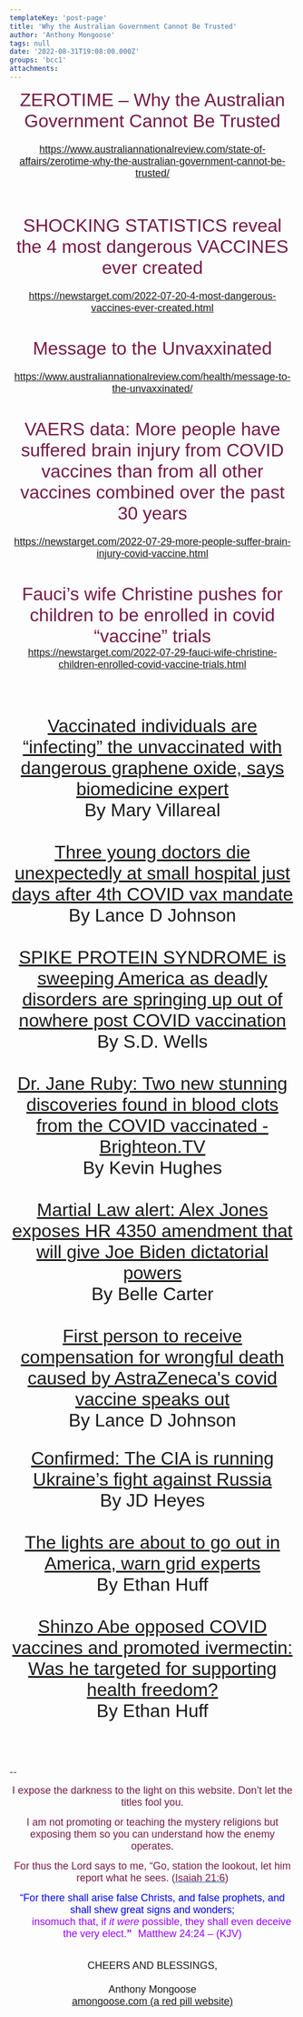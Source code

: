 ```yaml
---
templateKey: 'post-page'
title: 'Why the Australian Government Cannot Be Trusted'
author: 'Anthony Mongoose'
tags: null
date: '2022-08-31T19:08:00.000Z'
groups: 'bcc1'
attachments:
---
```

<html><head></head><body><div dir="ltr"><div class="gmail_default" style="font-family:tahoma,sans-serif;font-size:small;text-align:center">
<span style="color:rgb(116,27,71)"><font size="6">ZEROTIME – Why the Australian Government Cannot Be Trusted</font></span></div><div class="gmail_default" style="font-family:tahoma,sans-serif;font-size:small;text-align:center"><span style="color:rgb(0,0,0)"><font size="4"><br></font></span></div><div class="gmail_default" style="font-family:tahoma,sans-serif;font-size:small;text-align:center"><span style="color:rgb(0,0,0)"><font size="4"><a href="https://www.australiannationalreview.com/state-of-affairs/zerotime-why-the-australian-government-cannot-be-trusted/" target="_blank">https://www.australiannationalreview.com/state-of-affairs/zerotime-why-the-australian-government-cannot-be-trusted/</a><br></font></span></div><div class="gmail_default" style="font-family:tahoma,sans-serif;font-size:small;text-align:center"><span style="color:rgb(0,0,0)"><font size="4"><br></font></span></div><div class="gmail_default" style="font-family:tahoma,sans-serif;font-size:small;text-align:center"><span style="color:rgb(0,0,0)"><font size="4"><br></font></span></div><div class="gmail_default" style="font-family:tahoma,sans-serif;font-size:small;text-align:center"><span style="color:rgb(0,0,0)"><font size="4"><br></font></span></div><div class="gmail_default" style="font-family:tahoma,sans-serif;font-size:small;text-align:center"><span style="color:rgb(0,0,0)"><font size="4">
<span style="color:rgb(116,27,71)"><font size="6">SHOCKING STATISTICS reveal the 4 most dangerous VACCINES ever created <br></font></span></font></span></div><div class="gmail_default" style="font-family:tahoma,sans-serif;font-size:small;text-align:center"><span style="color:rgb(0,0,0)"><font size="4"><br></font></span></div><div class="gmail_default" style="font-family:tahoma,sans-serif;font-size:small;text-align:center"><span style="color:rgb(0,0,0)"><font size="4"><a href="https://newstarget.com/2022-07-20-4-most-dangerous-vaccines-ever-created.html" target="_blank">https://newstarget.com/2022-07-20-4-most-dangerous-vaccines-ever-created.html</a></font></span></div><div class="gmail_default" style="font-family:tahoma,sans-serif;font-size:small;text-align:center"><span style="color:rgb(0,0,0)"><font size="4"><br></font></span></div><div class="gmail_default" style="font-family:tahoma,sans-serif;font-size:small;text-align:center"><span style="color:rgb(0,0,0)"><font size="4"><br></font></span></div><div class="gmail_default" style="font-family:tahoma,sans-serif;font-size:small;text-align:center"><span style="color:rgb(0,0,0)"><font size="4">
<span style="color:rgb(116,27,71)"><font size="6">Message to the Unvaxxinated</font></span></font></span></div><div class="gmail_default" style="font-family:tahoma,sans-serif;text-align:center"><font size="4"><span style="color:rgb(0,0,0)"><br></span></font></div><div class="gmail_default" style="font-family:tahoma,sans-serif;text-align:center"><font size="4"><span style="color:rgb(0,0,0)"><a href="https://www.australiannationalreview.com/health/message-to-the-unvaxxinated/" target="_blank">https://www.australiannationalreview.com/health/message-to-the-unvaxxinated/</a><br></span></font></div><div class="gmail_default" style="font-family:tahoma,sans-serif;text-align:center"><font size="4"><span style="color:rgb(0,0,0)"><br></span></font></div><div class="gmail_default" style="font-family:tahoma,sans-serif;text-align:center"><font size="4"><span style="color:rgb(0,0,0)"><br></span></font></div><div class="gmail_default" style="font-family:tahoma,sans-serif;font-size:small;text-align:center"><span style="color:rgb(0,0,0)"><font size="4"><font size="6">
<span style="color:rgb(116,27,71)">VAERS data: More people have suffered brain injury from COVID vaccines 
than from all other vaccines combined over the past 30 years <br></span></font></font></span></div><div class="gmail_default" style="font-family:tahoma,sans-serif;text-align:center"><font size="4"><span style="color:rgb(0,0,0)"><br></span></font></div><div class="gmail_default" style="font-family:tahoma,sans-serif;text-align:center"><font size="4"><span style="color:rgb(0,0,0)"><a href="https://newstarget.com/2022-07-29-more-people-suffer-brain-injury-covid-vaccine.html" target="_blank">https://newstarget.com/2022-07-29-more-people-suffer-brain-injury-covid-vaccine.html</a><br></span></font></div><div class="gmail_default" style="font-family:tahoma,sans-serif;text-align:center"><font size="4"><span style="color:rgb(0,0,0)"><br></span></font></div><div class="gmail_default" style="font-family:tahoma,sans-serif;text-align:center"><font size="4"><span style="color:rgb(0,0,0)"><br></span></font></div><div class="gmail_default" style="font-family:tahoma,sans-serif;text-align:center"><font size="4"><span style="color:rgb(0,0,0)">
<span style="color:rgb(116,27,71)"><font size="6">Fauci’s wife Christine pushes for children to be enrolled in covid “vaccine” trials
</font></span>
</span></font></div><div class="gmail_default" style="font-family:tahoma,sans-serif;text-align:center"><font size="4"><span style="color:rgb(0,0,0)"><a href="https://newstarget.com/2022-07-29-fauci-wife-christine-children-enrolled-covid-vaccine-trials.html" target="_blank">https://newstarget.com/2022-07-29-fauci-wife-christine-children-enrolled-covid-vaccine-trials.html</a></span></font></div><div class="gmail_default" style="font-family:tahoma,sans-serif;text-align:center"><font size="4"><span style="color:rgb(0,0,0)"><br></span></font></div><div class="gmail_default" style="font-family:tahoma,sans-serif;text-align:center"><font size="4"><span style="color:rgb(0,0,0)"><br></span></font></div><div class="gmail_default" style="font-family:tahoma,sans-serif;font-size:small;text-align:center"><span style="color:rgb(0,0,0)"><font size="4"><font size="6"><br></font></font></span></div><div class="gmail_default" style="font-family:tahoma,sans-serif;font-size:small;text-align:center"><font size="4"><span style="color:rgb(0,0,0)">
</span></font><div id="m_-1436931228567769485m_-6111710651853281393m_-5266822958746013635m_-4834888364162593338gmail-Column1"><div id="m_-1436931228567769485m_-6111710651853281393m_-5266822958746013635m_-4834888364162593338gmail-Widget06"><font size="4">
</font><div><div><div><div><font size="6"><a href="https://newstarget.com/2022-07-25-vaccinated-individuals-infecting-unvaccinated-with-graphene-oxide.html" target="_blank">Vaccinated individuals are “infecting” the unvaccinated with dangerous graphene oxide, says biomedicine expert</a></font></div><div><font size="6">By Mary Villareal</font></div></div></div><div><div><div><font size="6"><br></font></div><div><font size="6"><a href="https://newstarget.com/2022-07-26-three-doctors-die-unexpectedly-covid-vax-mandate.html" target="_blank">Three young doctors die unexpectedly at small hospital just days after 4th COVID vax mandate</a></font></div><div><font size="6">By Lance D Johnson</font></div></div></div><div><div><div><font size="6"><br></font></div><div><font size="6"><a href="https://newstarget.com/2022-07-16-spike-protein-syndrome-is-sweeping-america.html" target="_blank">SPIKE PROTEIN SYNDROME is sweeping America as deadly disorders are springing up out of nowhere post COVID vaccination</a></font></div><div><font size="6">By S.D. Wells</font></div></div></div><div><div><div><font size="6"><br></font></div><div><font size="6"><a href="https://newstarget.com/2022-07-22-new-stunning-discoveries-blood-clots-covid-vaccinated.html" target="_blank">Dr. Jane Ruby: Two new stunning discoveries found in blood clots from the COVID vaccinated - Brighteon.TV</a></font></div><div><font size="6">By Kevin Hughes</font></div></div></div><div><div><div><font size="6"><br></font></div><div><font size="6"><a href="https://newstarget.com/2022-07-19-jones-exposes-bill-giving-biden-dictatorial-powers.html" target="_blank">Martial Law alert: Alex Jones exposes HR 4350 amendment that will give Joe Biden dictatorial powers</a></font></div><div><font size="6">By Belle Carter</font></div></div></div><div><div><div><font size="6"><br></font></div><div><font size="6"><a href="https://newstarget.com/2022-07-22-first-person-compensated-astrazenca-vaccine-death-speaks.html" target="_blank">First person to receive compensation for wrongful death caused by AstraZeneca's covid vaccine speaks out</a></font></div><div><font size="6">By Lance D Johnson</font></div></div></div><div><div><br></div><div><br></div></div><div><div><div><font size="6"><a href="https://newstarget.com/2022-07-04-confirmed-cia-running-ukraine-fight-against-russia.html" target="_blank">Confirmed: The CIA is running Ukraine’s fight against Russia</a></font></div><div><font size="6">By JD Heyes</font></div><div><font size="6"><br></font></div></div></div><div><div><div><font size="6"><a href="https://newstarget.com/2022-07-06-lights-about-to-go-out-america-grid.html" target="_blank">The lights are about to go out in America, warn grid experts</a></font></div><div><font size="6">By Ethan Huff</font></div><div><font size="6"><br></font></div></div></div><div><div><div><font size="6"><a href="https://newstarget.com/2022-07-12-shinzo-abe-opposed-covid-vaccines-supported-ivermectin.html" target="_blank">Shinzo Abe opposed COVID vaccines and promoted ivermectin: Was he targeted for supporting health freedom?</a></font></div><div><font size="6">By Ethan Huff</font></div></div></div></div><font size="6">
</font></div><font size="6">

</font></div><div id="m_-1436931228567769485m_-6111710651853281393m_-5266822958746013635m_-4834888364162593338gmail-Column2">



<div id="m_-1436931228567769485m_-6111710651853281393m_-5266822958746013635m_-4834888364162593338gmail-Title"><font size="6"><br></font></div></div><font size="6">

<span style="color:rgb(0,0,0)">

</span>

</font></div><br>-- <br><div dir="ltr" data-smartmail="gmail_signature"><div dir="ltr"><div><p style="font-family:tahoma,sans-serif;text-align:center;color:rgb(136,136,136)"><span style="color:rgb(116,27,71)"><font size="4" face="tahoma, sans-serif">I expose the darkness to the light on this website. Don’t let the titles fool you.</font></span></p><p style="font-family:tahoma,sans-serif;text-align:center;color:rgb(136,136,136)"><span style="color:rgb(116,27,71)"><font size="4" face="tahoma, sans-serif">I am not promoting or teaching the mystery religions but exposing them so you can understand how the enemy operates.</font></span></p><p style="color:rgb(34,34,34);font-family:tahoma,sans-serif;text-align:center"><font size="4" face="tahoma, sans-serif"><font color="#741b47">For thus the Lord says to me, “Go, station the lookout, let him report what he sees. (</font><a href="https://www.kingjamesbibleonline.org/Isaiah-21-6/" style="color:rgb(17,85,204)" target="_blank"><font color="#741b47">Isaiah 21:6</font></a><font color="#741b47">)</font></font></p><p style="color:rgb(136,136,136)"><span style="font-family:tahoma,sans-serif;text-align:center"><span style="color:rgb(116,27,71)"></span></span></p><p style="color:rgb(34,34,34);font-family:tahoma,sans-serif;text-align:center"><font size="4" face="tahoma, sans-serif"><font color="#741b47"><font size="4" face="tahoma, sans-serif"><font color="#888888"><font size="4" face="tahoma, sans-serif"><font color="#741b47"><font color="#888888"><span style="color:rgb(0,0,255)"><font size="6"><font size="4">“For there shall arise false Christs, and false prophets, and shall shew great signs and wonders;<span></span></font><b><span style="font-size:small"><font size="4"></font><br>&nbsp; &nbsp; &nbsp; &nbsp;&nbsp;&nbsp;<font size="4" face="tahoma, sans-serif"><font color="#888888"><font size="4" face="tahoma, sans-serif"><font color="#741b47"><font color="#888888"><span style="color:rgb(0,0,255)"><font size="6"><b><font size="4"><span style="color:rgb(153,0,255)"><span style="font-weight:normal">insomuch that,</span></span><span></span><span><span style="font-weight:normal">&nbsp;</span></span><span style="color:rgb(153,0,255)"><span></span><span><span style="font-weight:normal"></span></span><span style="font-weight:normal">if&nbsp;</span><i><span style="font-weight:normal">it were</span></i><span style="font-weight:normal">&nbsp;possible</span></span><span><span style="color:rgb(153,0,255)"><span style="font-weight:normal">,</span></span></span><span style="color:rgb(153,0,255)"><span><span style="font-weight:normal">&nbsp;</span></span><span style="font-weight:normal">they shall&nbsp;</span><span><span style="font-weight:normal">even&nbsp;</span></span><span style="font-weight:normal">deceive the very elect.</span></span></font></b><font size="4"><span style="color:rgb(153,0,255)">”</span></font><span style="font-size:small">&nbsp;&nbsp;<span style="color:rgb(153,0,255)">&nbsp;</span></span></font><span style="font-weight:normal"><span style="color:rgb(153,0,255)"><font size="4">Matthew 24:24 – (</font><font size="4"><span style="font-size:small"></span>KJV)</font></span></span></span></font></font></font></font></font></span></b></font></span></font></font></font></font></font></font></font></p></div><div style="text-align:center"><font size="4" face="tahoma, sans-serif"><br></font></div><div style="text-align:center"><font size="4" face="tahoma, sans-serif">CHEERS AND BLESSINGS,</font></div><div style="text-align:center"><font size="4" face="tahoma,sans-serif"><br></font></div><div style="text-align:center"><font size="4" face="tahoma,sans-serif">Anthony Mongoose</font></div><div style="text-align:center"><font face="tahoma,sans-serif"><a href="https://amongoose.com" target="_blank"><font size="4">amongoose.com (a red pill website)</font></a><br></font></div></div></div></div>
</body></html>